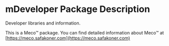 # mDeveloper Package Description

Developer libraries and information.

This is a Meco™ package. You can find detailed information about Meco™ at
[https://meco.safakoner.com](https://meco.safakoner.com)
